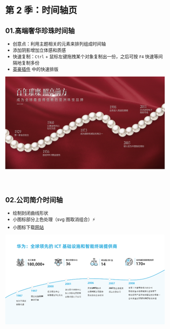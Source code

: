 # 第 2 季：时间轴页

## 01.高端奢华珍珠时间轴

- 创意点：利用主题相关的元素来排列组成时间轴
- 添加阴影增加立体感和质感
- 快速复制：`Ctrl` + 鼠标左键拖拽某个对象复制出一份，之后可按 `F4` 快速等间隔地复制多份
- [英豪插件](https://addins.cn/yhtools/) 中的快速排版

![](./figures/exercise-02-01.png)

<br></br>

## 02.公司简介时间轴

- 绘制封闭曲线形状
- 小图标部分上色处理（svg 图取消组合）:zap:
- 小图标下载[网站](https://www.flaticon.com)

![](./figures/exercise-02-02.png)

<br></br>

